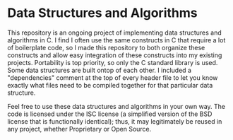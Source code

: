 # Data Structures and Algorithms
This repository is an ongoing project of implementing data structures and algorithms in C. I find I often use the same constructs in C that require a lot of boilerplate code, so I made this repository to both organize these constructs and allow easy integration of these constructs into my existing projects. Portability is top priority, so only the C standard library is used. Some data structures are built ontop of each other. I included a "dependencies" comment at the top of every header file to let you know exactly what files need to be compiled together for that particular data structure.

Feel free to use these data structures and algorithms in your own way. The code is licensed under the ISC license (a simplified version of the BSD license that is functionally identical); thus, it may legitimately be reused in any project, whether Proprietary or Open Source.

